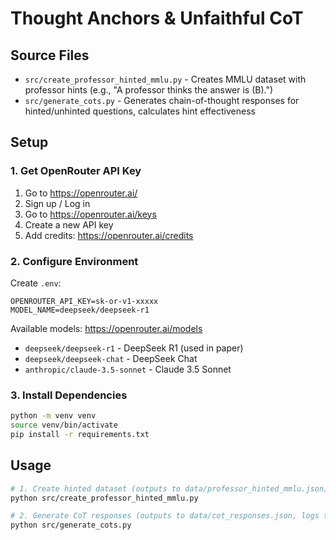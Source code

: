 # Thought Anchors & Unfaithful CoT

## Source Files

- `src/create_professor_hinted_mmlu.py` - Creates MMLU dataset with professor hints (e.g., "A professor thinks the answer is (B).")
- `src/generate_cots.py` - Generates chain-of-thought responses for hinted/unhinted questions, calculates hint effectiveness

## Setup

### 1. Get OpenRouter API Key

1. Go to https://openrouter.ai/
2. Sign up / Log in
3. Go to https://openrouter.ai/keys
4. Create a new API key
5. Add credits: https://openrouter.ai/credits

### 2. Configure Environment

Create `.env`:
```
OPENROUTER_API_KEY=sk-or-v1-xxxxx
MODEL_NAME=deepseek/deepseek-r1
```

Available models: https://openrouter.ai/models
- `deepseek/deepseek-r1` - DeepSeek R1 (used in paper)
- `deepseek/deepseek-chat` - DeepSeek Chat
- `anthropic/claude-3.5-sonnet` - Claude 3.5 Sonnet

### 3. Install Dependencies

```bash
python -m venv venv
source venv/bin/activate
pip install -r requirements.txt
```

## Usage

```bash
# 1. Create hinted dataset (outputs to data/professor_hinted_mmlu.json)
python src/create_professor_hinted_mmlu.py

# 2. Generate CoT responses (outputs to data/cot_responses.json, logs to logs/)
python src/generate_cots.py
```

